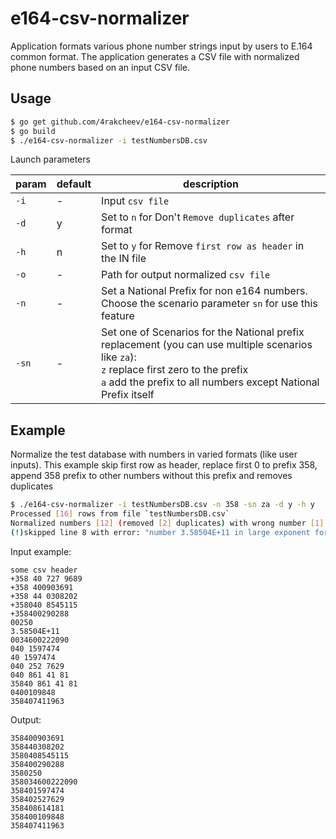 # e164-csv-normalizer
Application formats various phone number strings input by users to E.164 common format. The application generates a CSV file with normalized phone numbers based on an input CSV file.

## Usage

```bash
$ go get github.com/4rakcheev/e164-csv-normalizer
$ go build
$ ./e164-csv-normalizer -i testNumbersDB.csv
```
Launch parameters

param | default | description
--- | --- | ---
`-i` | - | Input `csv file`
`-d` | y | Set to `n` for Don't `Remove duplicates` after format
`-h` | n | Set to `y` for Remove `first row as header` in the IN file
`-o` | - | Path for output normalized `csv file`
`-n` | - |  Set a National Prefix for non e164 numbers. Choose the scenario parameter `sn` for use this feature
`-sn` | - |  Set one of Scenarios for the National prefix replacement (you can use multiple scenarios like `za`):<br>`z` replace first zero to the prefix<br>`a` add the prefix to all numbers except National Prefix itself


## Example
Normalize the test database with numbers in varied formats (like user inputs).
This example skip first row as header, replace first 0 to prefix 358, append 358 prefix to other numbers without this prefix and removes duplicates
```bash
$ ./e164-csv-normalizer -i testNumbersDB.csv -n 358 -sn za -d y -h y
Processed [16] rows from file `testNumbersDB.csv`
Normalized numbers [12] (removed [2] duplicates) with wrong number [1] saved in `normalized_testNumbersDB.csv`
(!)skipped line 8 with error: "number 3.58504E+11 in large exponent format"
```

Input example:
```csv
some csv header
+358 40 727 9689
+358 400903691
+358 44 0308202
+358040 8545115
+358400290288
00250
3.58504E+11
0034600222090
040 1597474
40 1597474
040 252 7629
040 861 41 81
35840 861 41 81
0400109848
358407411963

```

Output:
```csv
358400903691
358440308202
3580408545115
358400290288
3580250
358034600222090
358401597474
358402527629
358408614181
358400109848
358407411963

```